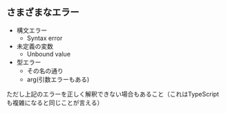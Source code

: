## さまざまなエラー

- 構文エラー
  - Syntax error
- 未定義の変数
  - Unbound value
- 型エラー
  - その名の通り
  - arg(引数エラーもある)

ただし上記のエラーを正しく解釈できない場合もあること（これはTypeScriptも複雑になると同じことが言える）